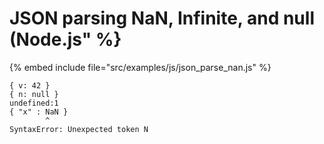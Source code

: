 # JSON parsing NaN, Infinite, and null (Node.js" %}

{% embed include file="src/examples/js/json_parse_nan.js" %}

```
{ v: 42 }
{ n: null }
undefined:1
{ "x" : NaN }
        ^
SyntaxError: Unexpected token N
```





